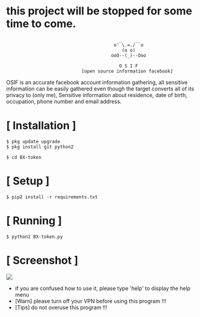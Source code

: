 
# this project will be stopped for some time to come.

```
                                          _     _
                                        o' \.=./ `o
                                           (o o)          
                                       ooO--(_)--Ooo
                                       
                                          O S I F
                            [open source information facebook]
```
OSIF is an accurate facebook account information gathering, all sensitive information can be easily gathered even though the target converts all of its privacy to (only me), Sensitive information about residence, date of birth, occupation, phone number and email address.



# [ Installation ]
```
$ pkg update upgrade
$ pkg install git python2

$ cd BX-token
```

# [ Setup ]
```
$ pip2 install -r requirements.txt
```
# [ Running ]
```
$ python2 BX-token.py
```
# [ Screenshot ]
<img src=".images/osif.png "/>

* if you are confused how to use it, please type 'help' to display the help menu
* [Warn] please turn off your VPN before using this program !!!
* [Tips] do not overuse this program !!!
